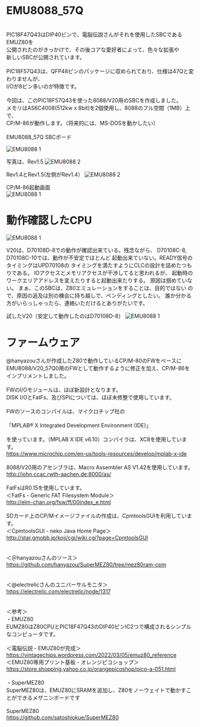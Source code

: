 # EMU8088_57Q<br>
<br>
PIC18F47Q43はDIP40ピンで、電脳伝説さんがそれを使用したSBCであるEMUZ80を<br>
公開されたのがきっかけで、その後コアな愛好者によって、色々な拡張や<br>
新しいSBCが公開されています。<br>
<br>
PIC18F57Q43は、QFP48ピンのパッケージに収められており、仕様は47Qと変わりませんが、<br>
I/Oが8ピン多いのが特徴です。<br>
<br>
今回は、このPIC18F57Q43を使った8088/V20用のSBCを作成しました。<br>
メモリはAS6C4008(512kw x 8bit)を2個使用し、8088のフル空間（1MB）上で、<br>
CP/M-86が動作します。（将来的には、MS-DOSを動かしたい）<br>
<br>
EMU8088_57Q SBCボード

![EMU8088 1](photo/8088_RAM_R.1.5.png)

写真は、Rev1.5
![EMU8088 2](photo/P1020471.JPG)


Rev1.4とRev1.5(左側がRev1.4）
![EMU8088 2](photo/P1020472.JPG)


CP/M-86起動画面<br>
![EMU8088 1](photo/p224950.png)


# 動作確認したCPU
![EMU8088 1](photo/P1020476.JPG)

V20は、D70108D-8での動作が確認出来ている。残念ながら、
D70108C-8, D70108C-10では、動作が不安定でほとんど
起動出来ていない。READY信号のタイミングはUPD70108の
タイミングを満たすようにCLCの設計を詰めたつもりである。
IOアクセスとメモリアクセスが干渉してると思われるが、
起動時のワークエリアアドレスを変えたりすると起動出来たりする。
原因は掴めていない。
まぁ、このSBCは、Z80エミュレーションをすることは、目的ではない
ので、原因の追及は別の機会に持ち越しで、ペンディングとしたい。
誰か分かる方がいらっしゃったら、連絡いただけるとありがたいです。

試したV20（安定して動作したのはD70108D-8）
![EMU8088 1](photo/GESYJGmaoAAoq6Z.JPG)

# ファームウェア
@hanyazouさんが作成したZ80で動作しているCP/M-80のFWをベースに<br>
EMU8088/V20_57Q0用のFWとして動作するように修正を加え、CP/M-86を<br>
インプリメントしました。<br>
<br>
FWのI/Oモジュールは、ほぼ新設計となります。<br>
DISK I/OとFatFs、及びSPIについては、ほぼ未修整で使用しています。<br>
<br>
FWのソースのコンパイルは、マイクロチップ社の<br>
<br>
「MPLAB® X Integrated Development Environment (IDE)」<br>
<br>
を使っています。（MPLAB X IDE v6.10）コンパイラは、XC8を使用しています。<br>
https://www.microchip.com/en-us/tools-resources/develop/mplab-x-ide<br>
<br>
8088/V20用のアセンブラは、Macro Assembler AS V1.42を使用しています。<br>
http://john.ccac.rwth-aachen.de:8000/as/<br>
<br>
FatFsはR0.15を使用しています。<br>
＜FatFs - Generic FAT Filesystem Module＞<br>
http://elm-chan.org/fsw/ff/00index_e.html<br>
<br>
SDカード上のCP/Mイメージファイルの作成は、CpmtoolsGUIを利用しています。<br>
＜CpmtoolsGUI - neko Java Home Page＞<br>
http://star.gmobb.jp/koji/cgi/wiki.cgi?page=CpmtoolsGUI<br>
<br>
<br>
＜＠hanyazouさんのソース＞<br>
https://github.com/hanyazou/SuperMEZ80/tree/mez80ram-cpm<br>
<br>
<br>
＜@electrelicさんのユニバーサルモニタ＞<br>
https://electrelic.com/electrelic/node/1317<br>
<br>
<br>
＜参考＞<br>
・EMUZ80<br>
EUMZ80はZ80CPUとPIC18F47Q43のDIP40ピンIC2つで構成されるシンプルなコンピュータです。<br>
<br>
＜電脳伝説 - EMUZ80が完成＞  <br>
https://vintagechips.wordpress.com/2022/03/05/emuz80_reference  <br>
＜EMUZ80専用プリント基板 - オレンジピコショップ＞  <br>
https://store.shopping.yahoo.co.jp/orangepicoshop/pico-a-051.html<br>
<br>
・SuperMEZ80<br>
SuperMEZ80は、EMUZ80にSRAMを追加し、Z80をノーウェイトで動かすことができるメザニンボードです<br>
<br>
SuperMEZ80<br>
https://github.com/satoshiokue/SuperMEZ80<br>
<br>
